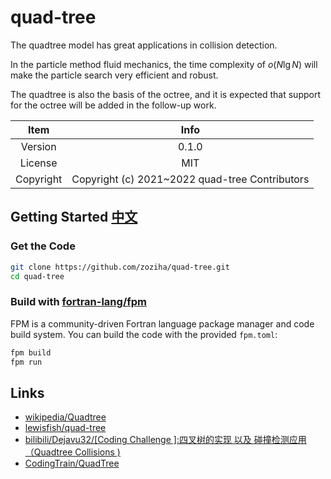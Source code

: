 # quad-tree

The quadtree model has great applications in collision detection.

In the particle method fluid mechanics, the time complexity of $o(N\lg{N})$ will make the particle search very efficient and robust.

The quadtree is also the basis of the octree, and it is expected that support for the octree will be added in the follow-up work.

| Item | Info |
| :-: | :-: |
| Version | 0.1.0 |
| License | MIT |
| Copyright | Copyright (c) 2021~2022 quad-tree Contributors |

## Getting Started [中文](README.md)

### Get the Code

```sh
git clone https://github.com/zoziha/quad-tree.git
cd quad-tree
```

### Build with [fortran-lang/fpm](https://github.com/fortran-lang/fpm)

FPM is a community-driven Fortran language package manager and code build system.
You can build the code with the provided `fpm.toml`:

```sh
fpm build
fpm run
```

## Links

+ [wikipedia/Quadtree](https://en.wikipedia.org/wiki/Quadtree)
+ [lewisfish/quad-tree](https://github.com/lewisfish/quad-trees)
+ [bilibili/Dejavu32/[Coding Challenge ]:四叉树的实现 以及 碰撞检测应用（Quadtree Collisions )](https://www.bilibili.com/video/BV1ub411S7N5?spm_id_from=333.999.0.0)
+ [CodingTrain/QuadTree](https://github.com/CodingTrain/QuadTree)